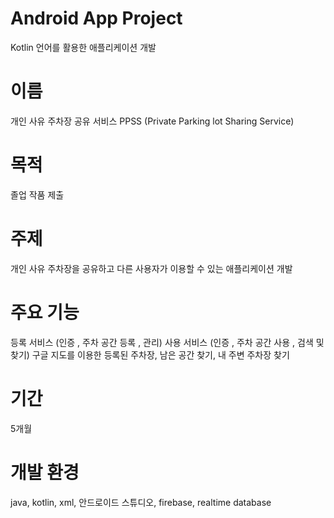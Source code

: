 # Android App Project 
  Kotlin 언어를 활용한 애플리케이션 개발

# 이름
  개인 사유 주차장 공유 서비스 PPSS (Private Parking lot Sharing Service)
  
# 목적
  졸업 작품 제출

# 주제
  개인 사유 주차장을 공유하고 다른 사용자가 이용할 수 있는 애플리케이션 개발

# 주요 기능
  등록 서비스 (인증 , 주차 공간 등록 , 관리)
  사용 서비스 (인증 , 주차 공간 사용 , 검색 및 찾기)
  구글 지도를 이용한 등록된 주차장, 남은 공간 찾기, 내 주변 주차장 찾기

# 기간
  5개월

# 개발 환경
  java, kotlin, xml, 안드로이드 스튜디오, firebase, realtime database

